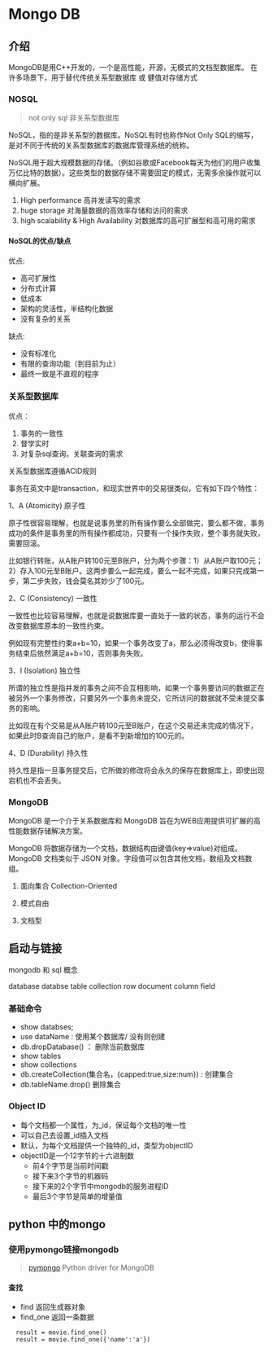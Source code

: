 # Mongo DB

## 介绍

MongoDB是用C++开发的，一个是高性能，开源，无模式的文档型数据库。 
在许多场景下，用于替代传统关系型数据库 或 健值对存储方式

### NOSQL
> not only sql 非关系型数据库

NoSQL，指的是非关系型的数据库。NoSQL有时也称作Not Only SQL的缩写，是对不同于传统的关系型数据库的数据库管理系统的统称。

NoSQL用于超大规模数据的存储。（例如谷歌或Facebook每天为他们的用户收集万亿比特的数据）。这些类型的数据存储不需要固定的模式，无需多余操作就可以横向扩展。

1. High performance 高并发读写的需求
2. huge storage 对海量数据的高效率存储和访问的需求
3. high scalability  & High Availability 对数据库的高可扩展型和高可用的需求


#### NoSQL的优点/缺点

优点:

- 高可扩展性
- 分布式计算
- 低成本
- 架构的灵活性，半结构化数据
- 没有复杂的关系

缺点:

- 没有标准化
- 有限的查询功能（到目前为止）
- 最终一致是不直观的程序

### 关系型数据库
优点：
 1. 事务的一致性
 2. 督学实时
 3. 对复杂sql查询，关联查询的需求


关系型数据库遵循ACID规则

事务在英文中是transaction，和现实世界中的交易很类似，它有如下四个特性：

1、A (Atomicity) 原子性

原子性很容易理解，也就是说事务里的所有操作要么全部做完，要么都不做，事务成功的条件是事务里的所有操作都成功，只要有一个操作失败，整个事务就失败，需要回滚。

比如银行转账，从A账户转100元至B账户，分为两个步骤：1）从A账户取100元；2）存入100元至B账户。这两步要么一起完成，要么一起不完成，如果只完成第一步，第二步失败，钱会莫名其妙少了100元。

2、C (Consistency) 一致性

一致性也比较容易理解，也就是说数据库要一直处于一致的状态，事务的运行不会改变数据库原本的一致性约束。

例如现有完整性约束a+b=10，如果一个事务改变了a，那么必须得改变b，使得事务结束后依然满足a+b=10，否则事务失败。

3、I (Isolation) 独立性

所谓的独立性是指并发的事务之间不会互相影响，如果一个事务要访问的数据正在被另外一个事务修改，只要另外一个事务未提交，它所访问的数据就不受未提交事务的影响。

比如现在有个交易是从A账户转100元至B账户，在这个交易还未完成的情况下，如果此时B查询自己的账户，是看不到新增加的100元的。

4、D (Durability) 持久性

持久性是指一旦事务提交后，它所做的修改将会永久的保存在数据库上，即使出现宕机也不会丢失。

### MongoDB

MongoDB 是一个介于关系数据库和
MongoDB 旨在为WEB应用提供可扩展的高性能数据存储解决方案。

MongoDB 将数据存储为一个文档，数据结构由键值(key=>value)对组成。MongoDB 文档类似于 JSON 对象。字段值可以包含其他文档，数组及文档数组。

1. 面向集合 Collection-Oriented

2. 模式自由

3. 文档型

 
## 启动与链接

mongodb 和 sql 概念

database databse
table   collection
row document
column  field


### 基础命令

* show databses;
* use dataName : 使用某个数据库/ 没有则创建
* db.dropDatabase() ： 删除当前数据库
* show tables
* show collections
* db.createCollection(集合名，{capped:true,size:num}) : 创建集合
* db.tableName.drop()   删除集合

### Object ID

* 每个文档都一个属性，为_id，保证每个文档的唯一性
* 可以自己去设置_id插入文档
* 默认，为每个文档提供一个独特的_id，类型为objectID
* objectID是一个12字节的十六进制数
    * 前4个字节是当前时间戳
    * 接下来3个字节的机器码
    * 接下来的2个字节中mongodb的服务进程ID
    * 最后3个字节是简单的增量值
    
 
## python 中的mongo

### 使用pymongo链接mongodb
> [pymongo](https://api.mongodb.com/python/3.4.0/api/pymongo/index.html) Python driver for MongoDB

#### 查找

* find 返回生成器对象
* find_one 返回一条数据

```
  result = movie.find_one()
  result = movie.find_one({'name':'a'})
    



```

